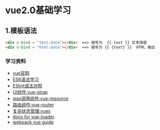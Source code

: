 # vue2.0基础学习


## 1.模板语法
```html
<div v-bind = "text:data"></div>  ==> 缩写为  {{ text }} 文本插值
<div v-bind = "html:data"></div>  ==> 缩写为 {{ {text} }}  HTML 输出
```














### 学习资料
- [vue官网](http://cn.vuejs.org)
- [ES6语法学习](http://es6.ruanyifeng.com/)
- [ESlint语法对照](http://www.tuicool.com/articles/rIFBfey)
- [UI组件:vue-strap](http://yuche.github.io/vue-strap/)
- [ajax调用组件:vue-resource](http://github.com)
- [路由组件:vue-router](http://github.com)
- [复杂状态管理:vuex](http://github.com)
- [docs for vue-loader](http://vuejs.github.io/vue-loader).
- [webpack vue guide](http://vuejs-templates.github.io/webpack/)
